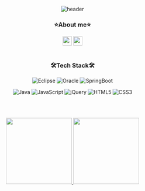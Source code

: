<div align="center">
 
![header](https://capsule-render.vercel.app/api?type=waving&color=FADCDA&height=300&section=header&text=I'm%20Taekyung&fontSize=90&fontColor=3B3838&)
 

 <h3 align="center">⭐About me⭐</h3>
 
<a href="https://velog.io/@imxorud/series"><img src="https://img.shields.io/badge/Tech%20Blog-1BC895?style=flat-square&logo=Vimeo&logoColor=white&link=https://velog.io/@imxorud " style="max-width: 100%;height: 25px;"/></a>
<a href="mailto:imxorud@gmail.com"><img src="https://img.shields.io/badge/imxorud@gmail.com-d14836?style=flat-square&logo=Gmail&logoColor=white&link=imxorud@gmail.com"  style="max-width: 100%;height: 25px;"/></a>
<br><br>

<h3 align="center">🛠️Tech Stack🛠️</h3>


 
 ![Eclipse](https://img.shields.io/badge/Eclipse-FE7A16.svg?style=for-the-badge&logo=Eclipse&logoColor=white)  ![Oracle](https://img.shields.io/badge/Oracle-F80000?style=for-the-badge&logo=oracle&logoColor=white) ![SpringBoot](https://img.shields.io/badge/spring%20Boot-%236DB33F.svg?style=for-the-badge&logo=spring&logoColor=white)
 
 ![Java](https://img.shields.io/badge/java-%23ED8B00.svg?style=for-the-badge&logo=java&logoColor=white)
 ![JavaScript](https://img.shields.io/badge/javascript-%23323330.svg?style=for-the-badge&logo=javascript&logoColor=%23F7DF1E) ![jQuery](https://img.shields.io/badge/jquery-%230769AD.svg?style=for-the-badge&logo=jquery&logoColor=white) ![HTML5](https://img.shields.io/badge/html5-%23E34F26.svg?style=for-the-badge&logo=html5&logoColor=white) ![CSS3](https://img.shields.io/badge/css3-%231572B6.svg?style=for-the-badge&logo=css3&logoColor=white)
  
<br><br>
 
 
 
<p align="center">
<a href="https://github.com/taekyungna">
  <img height="180em" src="https://github-readme-stats.vercel.app/api?username=taekyungna&custom_title=Taekyung's&nbsp;github&nbsp;🎀&show_icons=true&border_color=f7cac9&title_color=F2A6A4&text_color=777&include_all_commits=true&count_private=true"/>
  <img height="180em" src="https://github-readme-stats.vercel.app/api/top-langs/?username=taekyungna&layout=compact&bg_color=FBE2E1&border_color=FBE2E1&title_color=777&text_color=777"/>
</a>
</p>
